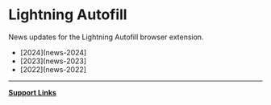 # Lightning Autofill

News updates for the Lightning Autofill browser extension.

- [2024](news-2024]
- [2023](news-2023]
- [2022](news-2022]

***

**[Support Links](support-links)**
